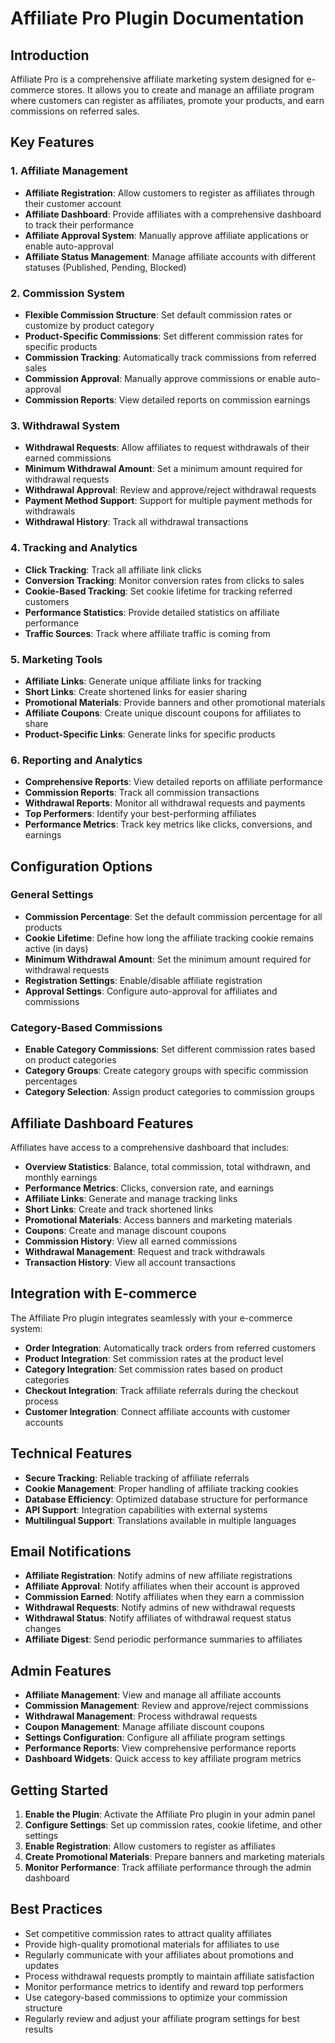 # Affiliate Pro Plugin Documentation

## Introduction

Affiliate Pro is a comprehensive affiliate marketing system designed for e-commerce stores. It allows you to create and manage an affiliate program where customers can register as affiliates, promote your products, and earn commissions on referred sales.

## Key Features

### 1. Affiliate Management

- **Affiliate Registration**: Allow customers to register as affiliates through their customer account
- **Affiliate Dashboard**: Provide affiliates with a comprehensive dashboard to track their performance
- **Affiliate Approval System**: Manually approve affiliate applications or enable auto-approval
- **Affiliate Status Management**: Manage affiliate accounts with different statuses (Published, Pending, Blocked)

### 2. Commission System

- **Flexible Commission Structure**: Set default commission rates or customize by product category
- **Product-Specific Commissions**: Set different commission rates for specific products
- **Commission Tracking**: Automatically track commissions from referred sales
- **Commission Approval**: Manually approve commissions or enable auto-approval
- **Commission Reports**: View detailed reports on commission earnings

### 3. Withdrawal System

- **Withdrawal Requests**: Allow affiliates to request withdrawals of their earned commissions
- **Minimum Withdrawal Amount**: Set a minimum amount required for withdrawal requests
- **Withdrawal Approval**: Review and approve/reject withdrawal requests
- **Payment Method Support**: Support for multiple payment methods for withdrawals
- **Withdrawal History**: Track all withdrawal transactions

### 4. Tracking and Analytics

- **Click Tracking**: Track all affiliate link clicks
- **Conversion Tracking**: Monitor conversion rates from clicks to sales
- **Cookie-Based Tracking**: Set cookie lifetime for tracking referred customers
- **Performance Statistics**: Provide detailed statistics on affiliate performance
- **Traffic Sources**: Track where affiliate traffic is coming from

### 5. Marketing Tools

- **Affiliate Links**: Generate unique affiliate links for tracking
- **Short Links**: Create shortened links for easier sharing
- **Promotional Materials**: Provide banners and other promotional materials
- **Affiliate Coupons**: Create unique discount coupons for affiliates to share
- **Product-Specific Links**: Generate links for specific products

### 6. Reporting and Analytics

- **Comprehensive Reports**: View detailed reports on affiliate performance
- **Commission Reports**: Track all commission transactions
- **Withdrawal Reports**: Monitor all withdrawal requests and payments
- **Top Performers**: Identify your best-performing affiliates
- **Performance Metrics**: Track key metrics like clicks, conversions, and earnings

## Configuration Options

### General Settings

- **Commission Percentage**: Set the default commission percentage for all products
- **Cookie Lifetime**: Define how long the affiliate tracking cookie remains active (in days)
- **Minimum Withdrawal Amount**: Set the minimum amount required for withdrawal requests
- **Registration Settings**: Enable/disable affiliate registration
- **Approval Settings**: Configure auto-approval for affiliates and commissions

### Category-Based Commissions

- **Enable Category Commissions**: Set different commission rates based on product categories
- **Category Groups**: Create category groups with specific commission percentages
- **Category Selection**: Assign product categories to commission groups

## Affiliate Dashboard Features

Affiliates have access to a comprehensive dashboard that includes:

- **Overview Statistics**: Balance, total commission, total withdrawn, and monthly earnings
- **Performance Metrics**: Clicks, conversion rate, and earnings
- **Affiliate Links**: Generate and manage tracking links
- **Short Links**: Create and track shortened links
- **Promotional Materials**: Access banners and marketing materials
- **Coupons**: Create and manage discount coupons
- **Commission History**: View all earned commissions
- **Withdrawal Management**: Request and track withdrawals
- **Transaction History**: View all account transactions

## Integration with E-commerce

The Affiliate Pro plugin integrates seamlessly with your e-commerce system:

- **Order Integration**: Automatically track orders from referred customers
- **Product Integration**: Set commission rates at the product level
- **Category Integration**: Set commission rates based on product categories
- **Checkout Integration**: Track affiliate referrals during the checkout process
- **Customer Integration**: Connect affiliate accounts with customer accounts

## Technical Features

- **Secure Tracking**: Reliable tracking of affiliate referrals
- **Cookie Management**: Proper handling of affiliate tracking cookies
- **Database Efficiency**: Optimized database structure for performance
- **API Support**: Integration capabilities with external systems
- **Multilingual Support**: Translations available in multiple languages

## Email Notifications

- **Affiliate Registration**: Notify admins of new affiliate registrations
- **Affiliate Approval**: Notify affiliates when their account is approved
- **Commission Earned**: Notify affiliates when they earn a commission
- **Withdrawal Requests**: Notify admins of new withdrawal requests
- **Withdrawal Status**: Notify affiliates of withdrawal request status changes
- **Affiliate Digest**: Send periodic performance summaries to affiliates

## Admin Features

- **Affiliate Management**: View and manage all affiliate accounts
- **Commission Management**: Review and approve/reject commissions
- **Withdrawal Management**: Process withdrawal requests
- **Coupon Management**: Manage affiliate discount coupons
- **Settings Configuration**: Configure all affiliate program settings
- **Performance Reports**: View comprehensive performance reports
- **Dashboard Widgets**: Quick access to key affiliate program metrics

## Getting Started

1. **Enable the Plugin**: Activate the Affiliate Pro plugin in your admin panel
2. **Configure Settings**: Set up commission rates, cookie lifetime, and other settings
3. **Enable Registration**: Allow customers to register as affiliates
4. **Create Promotional Materials**: Prepare banners and marketing materials
5. **Monitor Performance**: Track affiliate performance through the admin dashboard

## Best Practices

- Set competitive commission rates to attract quality affiliates
- Provide high-quality promotional materials for affiliates to use
- Regularly communicate with your affiliates about promotions and updates
- Process withdrawal requests promptly to maintain affiliate satisfaction
- Monitor performance metrics to identify and reward top performers
- Use category-based commissions to optimize your commission structure
- Regularly review and adjust your affiliate program settings for best results
